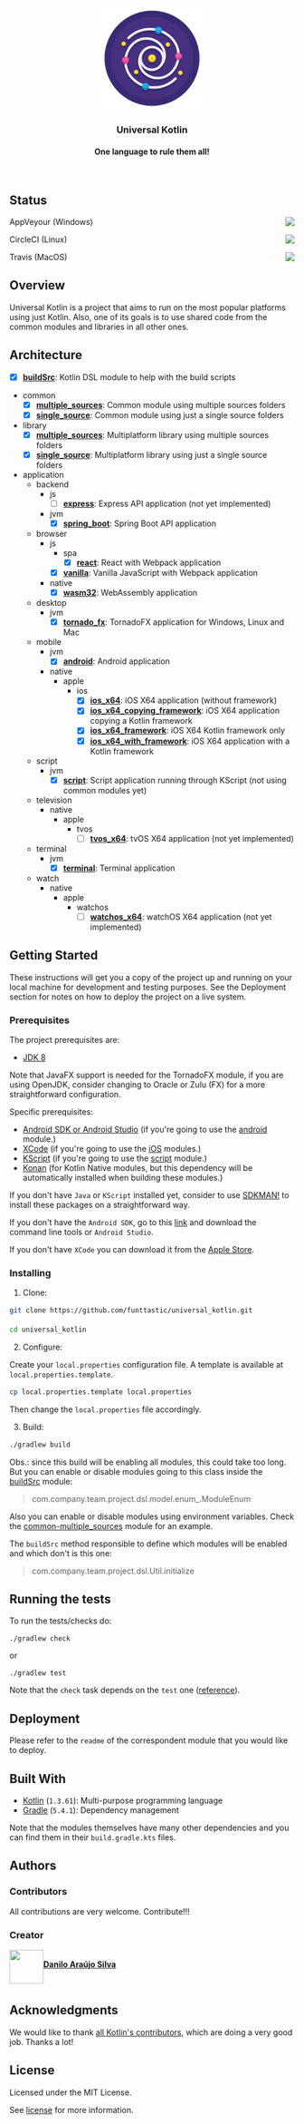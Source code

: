<p align="center">
	<a href="https://github.com/funttastic/universal-kotlin">
		<img src="https://raw.githubusercontent.com/funttastic/universal-kotlin/development/resources/design/logo/logo.png" alt="Universal Kotlin Logo" width="180" height="180">
	</a>
</p>

<h3 align="center">Universal Kotlin</h3>

<h4 align="center">One language to rule them all!</h4>

<br/>

## Status
<p>
	<a href="https://ci.appveyor.com/project/funttastic/universal-kotlin/branch/master">
			<img align="right" src="https://ci.appveyor.com/api/projects/status/158nax2h6hvw9bhv/branch/master?svg=true" />
	</a>
	AppVeyour (Windows)
</p>
<p>
	<a href="https://circleci.com/gh/funttastic/universal_kotlin/tree/master">
			<img
					src="https://circleci.com/gh/funttastic/universal_kotlin/tree/master.svg?style=svg"
					align="right"
			/>
	</a>
	CircleCI (Linux)
</p>
<p>
	<a href="https://travis-ci.com/funttastic/universal_kotlin">
			<img align="right" src="https://api.travis-ci.com/funttastic/universal_kotlin.svg?branch=master" />
	</a>
	Travis (MacOS)
</p>

## Overview

Universal Kotlin is a project that aims to run on the most popular platforms using just Kotlin.
Also, one of its goals is to use shared code from the common modules and libraries in all other ones.

## Architecture

- [x] <strong>[buildSrc](buildSrc)</strong>: Kotlin DSL module to help with the build scripts
- common
	- [x] <strong>[multiple_sources](common/multiple_sources)</strong>: Common module using multiple sources folders
	- [x] <strong>[single_source](common/single_source)</strong>: Common module using just a single source folders
- library
	- [x] <strong>[multiple_sources](library/multiple_sources)</strong>: Multiplatform library using multiple sources folders
	- [x] <strong>[single_source](library/single_source)</strong>: Multiplatform library using just a single source folders
- application
	- backend
	    - js
	        - [ ] <strong>[express](application/backend/js/express)</strong>: Express API application (not yet implemented)
		- jvm
			- [x] <strong>[spring_boot](application/backend/jvm/spring_boot)</strong>: Spring Boot API application
	- browser
		- js
			- spa
				- [x] <strong>[react](application/browser/js/spa/react)</strong>: React with Webpack application
			- [x] <strong>[vanilla](application/browser/js/vanilla)</strong>: Vanilla JavaScript with Webpack application
		- native
			- [x] <strong>[wasm32](application/browser/native/wasm32)</strong>: WebAssembly application
	- desktop
		- jvm
			- [x] <strong>[tornado_fx](application/desktop/jvm/tornado_fx)</strong>: TornadoFX application for Windows, Linux and Mac
	- mobile
		- jvm
			- [x] <strong>[android](application/mobile/jvm/android)</strong>: Android application
		- native
			- apple
				- ios
					- [x] <strong>[ios_x64](application/mobile/native/apple/ios/ios_x64)</strong>: iOS X64 application (without framework)
					- [x] <strong>[ios_x64_copying_framework](application/mobile/native/apple/ios/ios_x64_copying_framework)</strong>: iOS X64 application copying a Kotlin framework
					- [x] <strong>[ios_x64_framework](application/mobile/native/apple/ios/ios_x64_framework)</strong>: iOS X64 Kotlin framework only
					- [x] <strong>[ios_x64_with_framework](application/mobile/native/apple/ios/ios_x64_with_framework)</strong>: iOS X64 application with a Kotlin framework
	- script
  		- jvm
  			- [x] <strong>[script](application/script/jvm/script)</strong>: Script application running through KScript (not using common modules yet)
    - television
        - native
            - apple
                - tvos
                    - [ ] <strong>[tvos_x64](application/television/native/apple/tvos/tvos_x64)</strong>: tvOS X64 application (not yet implemented)
	- terminal
		- jvm
			- [x] <strong>[terminal](application/terminal/jvm/terminal)</strong>: Terminal application
    - watch
        - native
            - apple
                - watchos
                    - [ ] <strong>[watchos_x64](application/television/native/apple/watchos/watch_x64)</strong>: watchOS X64 application (not yet implemented)

## Getting Started

These instructions will get you a copy of the project up and running on your local machine for development and testing
purposes. See the Deployment section for notes on how to deploy the project on a live system.

### Prerequisites

The project prerequisites are:

- [JDK 8](https://www.oracle.com/technetwork/java/javaee/downloads/jdk8-downloads-2133151.html)

Note that JavaFX support is needed for the TornadoFX module, if you are using OpenJDK, consider changing to Oracle
or Zulu (FX) for a more straightforward configuration.

Specific prerequisites:

- [Android SDK or Android Studio](https://developer.android.com/studio#downloads) (if you're going to use the [android](application/mobile/jvm/android) module.)
- [XCode](https://developer.apple.com/xcode/) (if you're going to use the [iOS](application/mobile/native/apple/ios) modules.)
- [KScript](https://github.com/holgerbrandl/kscript) (if you're going to use the [script](application/script/jvm/script) module.)
- [Konan](https://github.com/JetBrains/kotlin-native) (for Kotlin Native modules, but this dependency will be automatically installed when building these modules.)

If you don't have `Java` or `KScript` installed yet, consider to use [SDKMAN!](https://sdkman.io/install)
to install these packages on a straightforward way.

If you don't have the `Android SDK`, go to this [link](https://developer.android.com/studio#downloads)
and download the command line tools or `Android Studio`.

If you don't have `XCode` you can download it from the [Apple Store](https://developer.apple.com/xcode/).

### Installing

1. Clone:

```bash
git clone https://github.com/funttastic/universal_kotlin.git

cd universal_kotlin
```

2. Configure:

Create your `local.properties` configuration file.
A template is available at `local.properties.template`.

```bash
cp local.properties.template local.properties
```

Then change the `local.properties` file accordingly.

<!--
The build script will automatically try to define the `ANDROID_HOME` system variable looking at the default paths.
But if you need to customize it, you can set the `sdk.dir` property in your `local.properties` file or define the
`ANDROID_HOME` variable in your system environment.

There is a [local.properties.template](local.properties.template) file available that you can use as a basis.
-->

3. Build:

```bash
./gradlew build
```

Obs.: since this build will be enabling all modules, this could take too long.
But you can enable or disable modules going to this class inside the [buildSrc](buildSrc) module:

> com.company.team.project.dsl.model.enum_.ModuleEnum

Also you can enable or disable modules using environment variables.
Check the [common-multiple_sources](common/multiple_sources) module for an example.

The `buildSrc` method responsible to define which modules will be enabled and which don't is this one:

> com.company.team.project.dsl.Util.initialize

## Running the tests

To run the tests/checks do:

```
./gradlew check
```

or

```
./gradlew test
```

Note that the `check` task depends on the `test` one ([reference](https://docs.gradle.org/current/userguide/java_plugin.html)).

## Deployment

Please refer to the `readme` of the correspondent module that you would like to deploy.

## Built With

* [Kotlin](https://kotlinlang.org/) (`1.3.61`): Multi-purpose programming language
* [Gradle](https://gradle.org/) (`5.4.1`): Dependency management

Note that the modules themselves have many other dependencies and you can find them in their `build.gradle.kts` files.

<!--
## Versioning

We use [SemVer](http://semver.org/) for versioning. For the versions available, see the [tags on this repository](https://github.com/funttastic/universal-kotlin/tags).
-->

## Authors

### Contributors

All contributions are very welcome. Contribute!!!

<!--
This project exists thanks to [all the people who contribute](https://github.com/funttastic/universal_kotlin/graphs/contributors)!

Thanks a lot to all of our contributors!

All contributions are very welcome. [Contribute!](contributing.md)
-->

<!--
This project exists thanks to all the people who contribute. [Contribute!](contributing.md)

<a href="https://github.com/funttastic/universal-kotlin/graphs/contributors">
	<img src="https://opencollective.com/funttastic-universal-kotlin/contributors.svg?width=890" />
</a>
-->

### Creator

<a href="https://www.linkedin.com/in/daniloaraujosilva">
<img align="left" width="60" height="60" src="https://avatars2.githubusercontent.com/u/1139202?s=88&v=4" />

<p>
	<br/>
	<strong>Danilo Araújo Silva</strong></i>
</p>
</a>

<br/>

<!--
## Backers

Thank you to all our backers! 🙏 [Become a backer!](backing.md)

<a href="https://opencollective.com/funttastic-universal-kotlin#backers" target="_blank">
	<img src="https://opencollective.com/funttastic-universal-kotlin/backers.svg?width=890">
</a>

## Sponsor

Support this project by becoming a sponsor. Your logo will show up here with a link to your website. [Become a sponsor!](https://opencollective.com/funttastic-universal-kotlin#sponsor)

<a href="https://opencollective.com/funttastic-universal-kotlin/sponsor/1/website" target="_blank">
	<img src="https://opencollective.com/funttastic-universal-kotlin/sponsor/1/avatar.svg">
</a>
-->

## Acknowledgments

We would like to thank [all Kotlin's contributors](https://github.com/JetBrains/kotlin/graphs/contributors),
which are doing a very good job. Thanks a lot!

## License

Licensed under the MIT License.

See [license](license.md) for more information.
